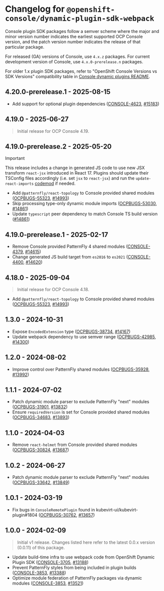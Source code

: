 # Changelog for `@openshift-console/dynamic-plugin-sdk-webpack`

Console plugin SDK packages follow a semver scheme where the major and minor version number indicates
the earliest supported OCP Console version, and the patch version number indicates the release of that
particular package.

For released (GA) versions of Console, use `4.x.z` packages.
For current development version of Console, use `4.x.0-prerelease.n` packages.

For older 1.x plugin SDK packages, refer to "OpenShift Console Versions vs SDK Versions" compatibility
table in [Console dynamic plugins README](./README.md).

## 4.20.0-prerelease.1 - 2025-08-15

- Add support for optional plugin dependencies ([CONSOLE-4623], [#15183])

## 4.19.0 - 2025-06-27

> Initial release for OCP Console 4.19.

## 4.19.0-prerelease.2 - 2025-05-20

> [!IMPORTANT]
> This release includes a change in generated JS code to use new JSX transform `react-jsx` introduced
> in React 17. Plugins should update their TSConfig files accordingly (i.e. set `jsx` to `react-jsx`)
> and run the `update-react-imports` [codemod](https://github.com/reactjs/react-codemod) if needed.

- Add `@patternfly/react-topology` to Console provided shared modules ([OCPBUGS-55323], [#14993])
- Skip processing type-only dynamic module imports ([OCPBUGS-53030], [#14861])
- Update `typescript` peer dependency to match Console TS build version ([#14861])

## 4.19.0-prerelease.1 - 2025-02-17

- Remove Console provided PatternFly 4 shared modules ([CONSOLE-4379], [#14615])
- Change generated JS build target from `es2016` to `es2021` ([CONSOLE-4400], [#14620])

## 4.18.0 - 2025-09-04

> Initial release for OCP Console 4.18.

- Add `@patternfly/react-topology` to Console provided shared modules ([OCPBUGS-55323], [#14993])

## 1.3.0 - 2024-10-31

- Expose `EncodedExtension` type ([OCPBUGS-38734], [#14167])
- Update webpack dependency to use semver range ([OCPBUGS-42985], [#14300])

## 1.2.0 - 2024-08-02

- Improve control over PatternFly shared modules ([OCPBUGS-35928], [#13992])

## 1.1.1 - 2024-07-02

- Patch dynamic module parser to exclude PatternFly "next" modules ([OCPBUGS-31901], [#13832])
- Ensure `requiredVersion` is set for Console provided shared modules ([OCPBUGS-34683], [#13893])

## 1.1.0 - 2024-04-03

- Remove `react-helmet` from Console provided shared modules ([OCPBUGS-30824], [#13687])

## 1.0.2 - 2024-06-27

- Patch dynamic module parser to exclude PatternFly "next" modules ([OCPBUGS-33642], [#13849])

## 1.0.1 - 2024-03-19

- Fix bugs in `ConsoleRemotePlugin` found in kubevirt-ui/kubevirt-plugin#1804 ([OCPBUGS-30762], [#13657])

## 1.0.0 - 2024-02-09

> Initial v1 release. Changes listed here refer to the latest 0.0.x version (0.0.11) of this package.

- Update build-time infra to use webpack code from OpenShift Dynamic Plugin SDK ([CONSOLE-3705], [#13188])
- Prevent PatternFly styles from being included in plugin builds ([CONSOLE-3853], [#13388])
- Optimize module federation of PatternFly packages via dynamic modules ([CONSOLE-3853], [#13521])

[CONSOLE-3705]: https://issues.redhat.com/browse/CONSOLE-3705
[CONSOLE-3853]: https://issues.redhat.com/browse/CONSOLE-3853
[CONSOLE-4379]: https://issues.redhat.com/browse/CONSOLE-4379
[CONSOLE-4400]: https://issues.redhat.com/browse/CONSOLE-4400
[CONSOLE-4623]: https://issues.redhat.com/browse/CONSOLE-4623
[OCPBUGS-30762]: https://issues.redhat.com/browse/OCPBUGS-30762
[OCPBUGS-30824]: https://issues.redhat.com/browse/OCPBUGS-30824
[OCPBUGS-31901]: https://issues.redhat.com/browse/OCPBUGS-31901
[OCPBUGS-33642]: https://issues.redhat.com/browse/OCPBUGS-33642
[OCPBUGS-34683]: https://issues.redhat.com/browse/OCPBUGS-34683
[OCPBUGS-35928]: https://issues.redhat.com/browse/OCPBUGS-35928
[OCPBUGS-38734]: https://issues.redhat.com/browse/OCPBUGS-38734
[OCPBUGS-42985]: https://issues.redhat.com/browse/OCPBUGS-42985
[OCPBUGS-53030]: https://issues.redhat.com/browse/OCPBUGS-53030
[OCPBUGS-55323]: https://issues.redhat.com/browse/OCPBUGS-55323
[#13188]: https://github.com/openshift/console/pull/13188
[#13388]: https://github.com/openshift/console/pull/13388
[#13521]: https://github.com/openshift/console/pull/13521
[#13657]: https://github.com/openshift/console/pull/13657
[#13687]: https://github.com/openshift/console/pull/13687
[#13832]: https://github.com/openshift/console/pull/13832
[#13849]: https://github.com/openshift/console/pull/13849
[#13893]: https://github.com/openshift/console/pull/13893
[#13992]: https://github.com/openshift/console/pull/13992
[#14167]: https://github.com/openshift/console/pull/14167
[#14300]: https://github.com/openshift/console/pull/14300
[#14615]: https://github.com/openshift/console/pull/14615
[#14620]: https://github.com/openshift/console/pull/14620
[#14861]: https://github.com/openshift/console/pull/14861
[#14993]: https://github.com/openshift/console/pull/14993
[#15183]: https://github.com/openshift/console/pull/15183
